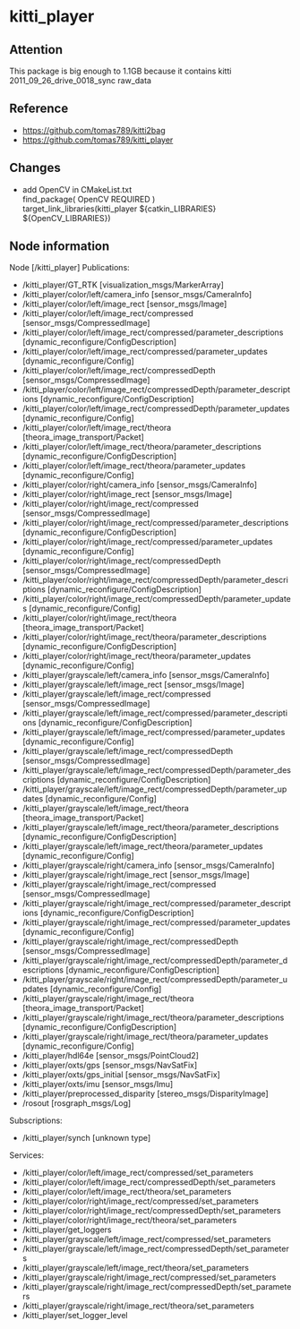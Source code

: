 # kitti_player

## Attention

This package is big enough to 1.1GB because it contains kitti 2011_09_26_drive_0018_sync raw_data

## Reference

 * https://github.com/tomas789/kitti2bag
 * https://github.com/tomas789/kitti_player

## Changes
- add OpenCV in CMakeList.txt<br>
find_package( OpenCV REQUIRED )<br>
target_link_libraries(kitti_player ${catkin_LIBRARIES} ${OpenCV_LIBRARIES})

## Node information

Node [/kitti_player]
Publications: 
 * /kitti_player/GT_RTK [visualization_msgs/MarkerArray]
 * /kitti_player/color/left/camera_info [sensor_msgs/CameraInfo]
 * /kitti_player/color/left/image_rect [sensor_msgs/Image]
 * /kitti_player/color/left/image_rect/compressed [sensor_msgs/CompressedImage]
 * /kitti_player/color/left/image_rect/compressed/parameter_descriptions [dynamic_reconfigure/ConfigDescription]
 * /kitti_player/color/left/image_rect/compressed/parameter_updates [dynamic_reconfigure/Config]
 * /kitti_player/color/left/image_rect/compressedDepth [sensor_msgs/CompressedImage]
 * /kitti_player/color/left/image_rect/compressedDepth/parameter_descriptions [dynamic_reconfigure/ConfigDescription]
 * /kitti_player/color/left/image_rect/compressedDepth/parameter_updates [dynamic_reconfigure/Config]
 * /kitti_player/color/left/image_rect/theora [theora_image_transport/Packet]
 * /kitti_player/color/left/image_rect/theora/parameter_descriptions [dynamic_reconfigure/ConfigDescription]
 * /kitti_player/color/left/image_rect/theora/parameter_updates [dynamic_reconfigure/Config]
 * /kitti_player/color/right/camera_info [sensor_msgs/CameraInfo]
 * /kitti_player/color/right/image_rect [sensor_msgs/Image]
 * /kitti_player/color/right/image_rect/compressed [sensor_msgs/CompressedImage]
 * /kitti_player/color/right/image_rect/compressed/parameter_descriptions [dynamic_reconfigure/ConfigDescription]
 * /kitti_player/color/right/image_rect/compressed/parameter_updates [dynamic_reconfigure/Config]
 * /kitti_player/color/right/image_rect/compressedDepth [sensor_msgs/CompressedImage]
 * /kitti_player/color/right/image_rect/compressedDepth/parameter_descriptions [dynamic_reconfigure/ConfigDescription]
 * /kitti_player/color/right/image_rect/compressedDepth/parameter_updates [dynamic_reconfigure/Config]
 * /kitti_player/color/right/image_rect/theora [theora_image_transport/Packet]
 * /kitti_player/color/right/image_rect/theora/parameter_descriptions [dynamic_reconfigure/ConfigDescription]
 * /kitti_player/color/right/image_rect/theora/parameter_updates [dynamic_reconfigure/Config]
 * /kitti_player/grayscale/left/camera_info [sensor_msgs/CameraInfo]
 * /kitti_player/grayscale/left/image_rect [sensor_msgs/Image]
 * /kitti_player/grayscale/left/image_rect/compressed [sensor_msgs/CompressedImage]
 * /kitti_player/grayscale/left/image_rect/compressed/parameter_descriptions [dynamic_reconfigure/ConfigDescription]
 * /kitti_player/grayscale/left/image_rect/compressed/parameter_updates [dynamic_reconfigure/Config]
 * /kitti_player/grayscale/left/image_rect/compressedDepth [sensor_msgs/CompressedImage]
 * /kitti_player/grayscale/left/image_rect/compressedDepth/parameter_descriptions [dynamic_reconfigure/ConfigDescription]
 * /kitti_player/grayscale/left/image_rect/compressedDepth/parameter_updates [dynamic_reconfigure/Config]
 * /kitti_player/grayscale/left/image_rect/theora [theora_image_transport/Packet]
 * /kitti_player/grayscale/left/image_rect/theora/parameter_descriptions [dynamic_reconfigure/ConfigDescription]
 * /kitti_player/grayscale/left/image_rect/theora/parameter_updates [dynamic_reconfigure/Config]
 * /kitti_player/grayscale/right/camera_info [sensor_msgs/CameraInfo]
 * /kitti_player/grayscale/right/image_rect [sensor_msgs/Image]
 * /kitti_player/grayscale/right/image_rect/compressed [sensor_msgs/CompressedImage]
 * /kitti_player/grayscale/right/image_rect/compressed/parameter_descriptions [dynamic_reconfigure/ConfigDescription]
 * /kitti_player/grayscale/right/image_rect/compressed/parameter_updates [dynamic_reconfigure/Config]
 * /kitti_player/grayscale/right/image_rect/compressedDepth [sensor_msgs/CompressedImage]
 * /kitti_player/grayscale/right/image_rect/compressedDepth/parameter_descriptions [dynamic_reconfigure/ConfigDescription]
 * /kitti_player/grayscale/right/image_rect/compressedDepth/parameter_updates [dynamic_reconfigure/Config]
 * /kitti_player/grayscale/right/image_rect/theora [theora_image_transport/Packet]
 * /kitti_player/grayscale/right/image_rect/theora/parameter_descriptions [dynamic_reconfigure/ConfigDescription]
 * /kitti_player/grayscale/right/image_rect/theora/parameter_updates [dynamic_reconfigure/Config]
 * /kitti_player/hdl64e [sensor_msgs/PointCloud2]
 * /kitti_player/oxts/gps [sensor_msgs/NavSatFix]
 * /kitti_player/oxts/gps_initial [sensor_msgs/NavSatFix]
 * /kitti_player/oxts/imu [sensor_msgs/Imu]
 * /kitti_player/preprocessed_disparity [stereo_msgs/DisparityImage]
 * /rosout [rosgraph_msgs/Log]

Subscriptions: 
 * /kitti_player/synch [unknown type]

Services: 
 * /kitti_player/color/left/image_rect/compressed/set_parameters
 * /kitti_player/color/left/image_rect/compressedDepth/set_parameters
 * /kitti_player/color/left/image_rect/theora/set_parameters
 * /kitti_player/color/right/image_rect/compressed/set_parameters
 * /kitti_player/color/right/image_rect/compressedDepth/set_parameters
 * /kitti_player/color/right/image_rect/theora/set_parameters
 * /kitti_player/get_loggers
 * /kitti_player/grayscale/left/image_rect/compressed/set_parameters
 * /kitti_player/grayscale/left/image_rect/compressedDepth/set_parameters
 * /kitti_player/grayscale/left/image_rect/theora/set_parameters
 * /kitti_player/grayscale/right/image_rect/compressed/set_parameters
 * /kitti_player/grayscale/right/image_rect/compressedDepth/set_parameters
 * /kitti_player/grayscale/right/image_rect/theora/set_parameters
 * /kitti_player/set_logger_level



